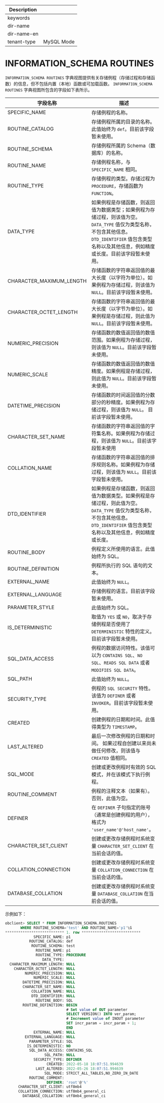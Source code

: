 | Description   |                 |
|---------------|-----------------|
| keywords      |                 |
| dir-name      |                 |
| dir-name-en   |                 |
| tenant-type   | MySQL Mode      |

# INFORMATION_SCHEMA ROUTINES 

`INFORMATION_SCHEMA ROUTINES` 字典视图提供有关存储例程（存储过程和存储函数）的信息，但不包括内置（本地）函数或可加载函数。
`INFORMATION_SCHEMA ROUTINES` 字典视图所包含的字段如下表所示。


|         **字段名称**      |           **描述**              |
|--------------------------|-----------------------------------|
| SPECIFIC_NAME            | 存储例程的名称。  |
| ROUTINE_CATALOG          | 存储例程所属的目录的名称。此值始终为 `def`。目前该字段暂未使用。   |
| ROUTINE_SCHEMA           | 存储例程所属的 Schema（数据库）的名称。 |
| ROUTINE_NAME             | 存储例程名称，与 `SPECIFIC_NAME` 相同。 |
| ROUTINE_TYPE             | 存储例程的类型。存储过程为 `PROCEDURE`，存储函数为 `FUNCTION`。    |
| DATA_TYPE                | 如果例程是存储函数，则返回值为数据类型；如果例程为存储过程，则该值为空。`DATA_TYPE` 值仅为类型名称，不包含其他信息。`DTD_IDENTIFIER` 值包含类型名称以及其他信息，例如精度或长度。目前该字段暂未使用。 |
| CHARACTER_MAXIMUM_LENGTH | 存储函数的字符串返回值的最大长度（以字符为单位）。如果例程为存储过程，则该值为 `NULL`。目前该字段暂未使用。  |
| CHARACTER_OCTET_LENGTH   | 存储函数的字符串返回值的最大长度（以字节为单位）。如果例程是存储过程，则此值为 `NULL`。目前该字段暂未使用。  |
| NUMERIC_PRECISION        | 存储函数的数值返回值的数值范围。如果例程为存储过程，则该值为 `NULL`。目前该字段暂未使用。 |
| NUMERIC_SCALE            | 存储函数的数值返回值的数值精度。如果例程是存储过程，则此值为 `NULL`。目前该字段暂未使用。 |
| DATETIME_PRECISION       | 存储函数的时间返回值的分数部分的秒精度。如果例程为存储过程，则该值为 `NULL`。 目前该字段暂未使用。  |
| CHARACTER_SET_NAME       | 存储函数的字符串返回值的字符集名称。如果例程为存储过程，则该值为 `NULL`。目前该字段暂未使用   |
| COLLATION_NAME           | 存储函数的字符串返回值的排序规则名称。如果例程为存储过程，则该值为 `NULL`。目前该字段暂未使用。  |
| DTD_IDENTIFIER           | 如果例程是存储函数，则返回值为数据类型。如果例程是存储过程，则此值为空。 `DATA_TYPE` 值仅为类型名称，不包含其他信息。`DTD_IDENTIFIER` 值包含类型名称以及其他信息，例如精度或长度。 |
| ROUTINE_BODY             | 例程定义所使用的语言。此值始终为 SQL。   |
| ROUTINE_DEFINITION       | 例程所执行的 SQL 语句的文本。   |
| EXTERNAL_NAME            | 此值始终为 `NULL`。  |
| EXTERNAL_LANGUAGE        | 存储例程的语言。目前该字段暂未使用。    |
| PARAMETER_STYLE          | 此值始终为 SQL。    |
| IS_DETERMINISTIC         | 取值为 `YES` 或 `NO`，取决于存储例程是否使用了 `DETERMINISTIC` 特性的定义。目前该字段暂未使用。   |
| SQL_DATA_ACCESS          | 例程的数据访问特性。该值可以为 `CONTAINS SQL`、`NO SQL`、`READS SQL DATA` 或者 `MODIFIES SQL DATA`。   |
| SQL_PATH                 | 此值始终为 `NULL`。   |
| SECURITY_TYPE            | 例程的 `SQL SECURITY` 特性。该值为 `DEFINER` 或者 `INVOKER`。目前该字段暂未使用。  |
| CREATED                  | 创建例程的日期和时间。此值得类型为 `TIMESTAMP`。 |
| LAST_ALTERED             | 最后一次修改例程的日期和时间。 如果过程自创建以来尚未做任何修改，则该值与 `CREATED` 值相同。  |
| SQL_MODE                 | 创建或更改例程时有效的 SQL 模式，并在该模式下执行例程。  |
| ROUTINE_COMMENT          | 例程的注释文本（如果有）。否则，此值为空。  |
| DEFINER                  | 在 `DEFINER` 子句指定的账号（通常是创建例程的用户），格式为  `'user_name'@'host_name'`。   |
| CHARACTER_SET_CLIENT     | 创建或更改存储例程时系统变量 `CHARACTER_SET_CLIENT` 在当前会话的值。   |
| COLLATION_CONNECTION     | 创建或更改存储例程时系统变量 `COLLATION_CONNECTION` 在当前会话的值。    |
| DATABASE_COLLATION       | 创建或更改存储例程时系统变量 `DATABASE_COLLATION` 在当前会话的值。   |


示例如下：

```sql
obclient> SELECT * FROM INFORMATION_SCHEMA.ROUTINES
       WHERE ROUTINE_SCHEMA='test' AND ROUTINE_NAME='p1'\G
*************************** 1. row ***************************
             SPECIFIC_NAME: p1
           ROUTINE_CATALOG: def
            ROUTINE_SCHEMA: test
              ROUTINE_NAME: p1
              ROUTINE_TYPE: PROCEDURE
                 DATA_TYPE:  
  CHARACTER_MAXIMUM_LENGTH: NULL
    CHARACTER_OCTET_LENGTH: NULL
         NUMERIC_PRECISION: NULL
             NUMERIC_SCALE: NULL
        DATETIME_PRECISION: NULL
        CHARACTER_SET_NAME: NULL
            COLLATION_NAME: NULL
            DTD_IDENTIFIER: NULL
              ROUTINE_BODY: SQL
        ROUTINE_DEFINITION: BEGIN
                            # Set value of OUT parameter
                            SELECT VERSION() INTO ver_param;
                            # Increment value of INOUT parameter
                            SET incr_param = incr_param + 1;
                            END
             EXTERNAL_NAME: NULL
         EXTERNAL_LANGUAGE: NULL
           PARAMETER_STYLE: SQL
          IS_DETERMINISTIC: NO
           SQL_DATA_ACCESS: CONTAINS_SQL
                  SQL_PATH: NULL
             SECURITY_TYPE: DEFINER
                   CREATED: 2022-05-18 18:07:51.994639
              LAST_ALTERED: 2022-05-26 18:07:51.994639
                  SQL_MODE: STRICT_ALL_TABLES,NO_ZERO_IN_DATE
           ROUTINE_COMMENT: 
                   DEFINER: 'root'@'%'
      CHARACTER_SET_CLIENT: utf8mb4
      COLLATION_CONNECTION: utf8mb4_general_ci
        DATABASE_COLLATION: utf8mb4_general_ci
```